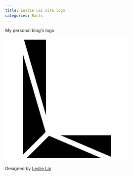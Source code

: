 ```yaml
---
title: Leslie Lai site logo
categories: Rants
---
```


My personal blog's logo


![Leslie Lai site logo](/assets/img/20180611/leslielai-site-logo.png)

Designed by [Leslie Lai](https://lcr.github.io/)